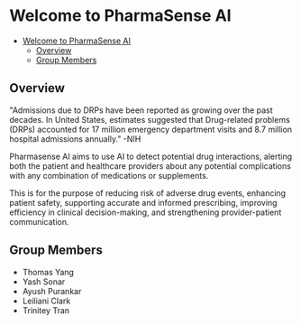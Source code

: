 # Welcome to PharmaSense AI

- [Welcome to PharmaSense AI](#welcome-to-pharmasense-ai)
  - [Overview](#overview)
  - [Group Members](#group-members)


## Overview

"Admissions due to DRPs have been reported as growing over the past decades. In United States, estimates suggested that Drug-related problems (DRPs) accounted for 17 million emergency department visits and 8.7 million hospital admissions annually." -NIH

Pharmasense AI aims to use AI to detect potential drug interactions, alerting both the patient and healthcare providers about any potential complications with any combination of medications or supplements.

This is for the purpose of reducing risk of adverse drug events, enhancing patient safety, supporting accurate and informed prescribing, improving efficiency in clinical decision-making, and strengthening provider-patient communication.

## Group Members

- Thomas Yang
- Yash Sonar
- Ayush Purankar
- Leiliani Clark
- Trinitey Tran
